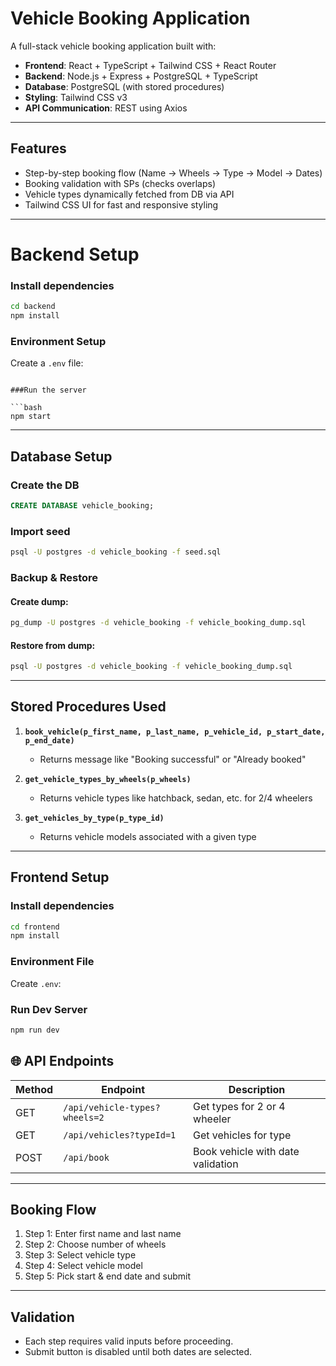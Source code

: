 
# Vehicle Booking Application

A full-stack vehicle booking application built with:

* **Frontend**: React + TypeScript + Tailwind CSS + React Router
* **Backend**: Node.js + Express + PostgreSQL + TypeScript
* **Database**: PostgreSQL (with stored procedures)
* **Styling**: Tailwind CSS v3
* **API Communication**: REST using Axios

---

## Features

* Step-by-step booking flow (Name → Wheels → Type → Model → Dates)
* Booking validation with SPs (checks overlaps)
* Vehicle types dynamically fetched from DB via API
* Tailwind CSS UI for fast and responsive styling

---

# Backend Setup

###  Install dependencies

```bash
cd backend
npm install
```

###  Environment Setup

Create a `.env` file:


```

###Run the server

```bash
npm start
```

---

## Database Setup

###  Create the DB

```sql
CREATE DATABASE vehicle_booking;
```

### Import seed 

```bash
psql -U postgres -d vehicle_booking -f seed.sql
```

### Backup & Restore

#### Create dump:

```bash
pg_dump -U postgres -d vehicle_booking -f vehicle_booking_dump.sql
```

#### Restore from dump:

```bash
psql -U postgres -d vehicle_booking -f vehicle_booking_dump.sql
```

---

## Stored Procedures Used

1. **`book_vehicle(p_first_name, p_last_name, p_vehicle_id, p_start_date, p_end_date)`**

   * Returns message like "Booking successful" or "Already booked"

2. **`get_vehicle_types_by_wheels(p_wheels)`**

   * Returns vehicle types like hatchback, sedan, etc. for 2/4 wheelers

3. **`get_vehicles_by_type(p_type_id)`**

   * Returns vehicle models associated with a given type

---

## Frontend Setup

### Install dependencies

```bash
cd frontend
npm install
```

### Environment File

Create `.env`:


### Run Dev Server

```bash
npm run dev
```


## 🌐 API Endpoints

| Method | Endpoint                      | Description                       |
| ------ | ----------------------------- | --------------------------------- |
| GET    | `/api/vehicle-types?wheels=2` | Get types for 2 or 4 wheeler      |
| GET    | `/api/vehicles?typeId=1`      | Get vehicles for type             |
| POST   | `/api/book`                   | Book vehicle with date validation |

---

## Booking Flow

1. Step 1: Enter first name and last name
2. Step 2: Choose number of wheels
3. Step 3: Select vehicle type
4. Step 4: Select vehicle model
5. Step 5: Pick start & end date and submit

---


## Validation

* Each step requires valid inputs before proceeding.
* Submit button is disabled until both dates are selected.
